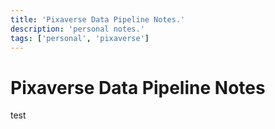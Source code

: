 ```yaml
---
title: 'Pixaverse Data Pipeline Notes.'
description: 'personal notes.'
tags: ['personal', 'pixaverse']
---
```


# Pixaverse Data Pipeline Notes

test